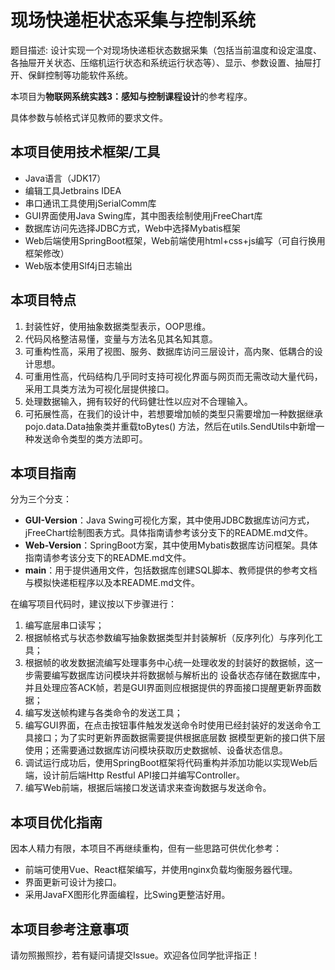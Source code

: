 # 现场快递柜状态采集与控制系统

题目描述: 设计实现一个对现场快递柜状态数据采集（包括当前温度和设定温度、各抽屉开关状态、压缩机运行状态和系统运行状态等）、显示、参数设置、抽屉打开、保鲜控制等功能软件系统。

本项目为**物联网系统实践3：感知与控制课程设计**的参考程序。

具体参数与帧格式详见教师的要求文件。

## 本项目使用技术框架/工具

- Java语言（JDK17）
- 编辑工具Jetbrains IDEA
- 串口通讯工具使用jSerialComm库
- GUI界面使用Java Swing库，其中图表绘制使用jFreeChart库
- 数据库访问先选择JDBC方式，Web中选择Mybatis框架
- Web后端使用SpringBoot框架，Web前端使用html+css+js编写（可自行换用框架修改）
- Web版本使用Slf4j日志输出

## 本项目特点

1. 封装性好，使用抽象数据类型表示，OOP思维。
2. 代码风格整洁易懂，变量与方法名见其名知其意。
3. 可重构性高，采用了视图、服务、数据库访问三层设计，高内聚、低耦合的设计思想。
4. 可重用性高，代码结构几乎同时支持可视化界面与网页而无需改动大量代码，采用工具类方法为可视化层提供接口。
5. 处理数据输入，拥有较好的代码健壮性以应对不合理输入。
6. 可拓展性高，在我们的设计中，若想要增加帧的类型只需要增加一种数据继承pojo.data.Data抽象类并重载toBytes()
   方法，然后在utils.SendUtils中新增一种发送命令类型的类方法即可。

## 本项目指南

分为三个分支：

- **GUI-Version**：Java Swing可视化方案，其中使用JDBC数据库访问方式，jFreeChart绘制图表方式。具体指南请参考该分支下的README.md文件。
- **Web-Version**：SpringBoot方案，其中使用Mybatis数据库访问框架。具体指南请参考该分支下的README.md文件。
- **main**：用于提供通用文件，包括数据库创建SQL脚本、教师提供的参考文档与模拟快递柜程序以及本README.md文件。

在编写项目代码时，建议按以下步骤进行：

1. 编写底层串口读写；
2. 根据帧格式与状态参数编写抽象数据类型并封装解析（反序列化）与序列化工具；
3. 根据帧的收发数据流编写处理事务中心统一处理收发的封装好的数据帧，这一步需要编写数据库访问模块并将数据帧与解析出的
   设备状态存储在数据库中，并且处理应答ACK帧，若是GUI界面则应根据提供的界面接口提醒更新界面数据；
4. 编写发送帧构建与各类命令的发送工具；
5. 编写GUI界面，在点击按钮事件触发发送命令时使用已经封装好的发送命令工具接口；为了实时更新界面数据需要提供根据底层数
   据模型更新的接口供下层使用；还需要通过数据库访问模块获取历史数据帧、设备状态信息。
6. 调试运行成功后，使用SpringBoot框架将代码重构并添加功能以实现Web后端，设计前后端Http Restful API接口并编写Controller。
7. 编写Web前端，根据后端接口发送请求来查询数据与发送命令。

## 本项目优化指南

因本人精力有限，本项目不再继续重构，但有一些思路可供优化参考：

- 前端可使用Vue、React框架编写，并使用nginx负载均衡服务器代理。
- 界面更新可设计为接口。
- 采用JavaFX图形化界面编程，比Swing更整洁好用。

## 本项目参考注意事项

请勿照搬照抄，若有疑问请提交Issue。欢迎各位同学批评指正！

